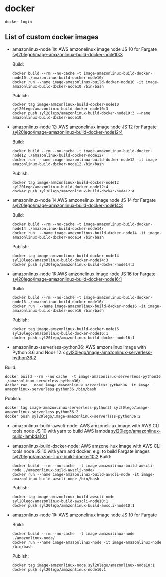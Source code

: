 # docker

```
docker login
```

## List of custom docker images

+ amazonlinux-node 10:
  AWS amzonelinux image node JS 10 for Fargate
  [syl20lego/image-amazonlinux-build-docker-node10:3](https://hub.docker.com/repository/docker/syl20lego/amazonlinux-node/general])

  Build:

  ```
  docker build --rm --no-cache -t image-amazonlinux-build-docker-node10 ./amazonlinux-build-docker-node10/
  docker run --name image-amazonlinux-build-docker-node10 -it image-amazonlinux-build-docker-node10 /bin/bash
  ```

  Publish:

  ```
  docker tag image-amazonlinux-build-docker-node10 syl20lego/amazonlinux-build-docker-node10:3
  docker push syl20lego/amazonlinux-build-docker-node10:3 --name amazonlinux-build-docker-node10
  ```

+ amazonlinux-node 12:
  AWS amzonelinux image node JS 12 for Fargate
  [syl20lego/image-amazonlinux-build-docker-node12:4](https://hub.docker.com/repository/docker/syl20lego/amazonlinux-node/general])

  Build:

  ```
  docker build --rm --no-cache -t image-amazonlinux-build-docker-node12 ./amazonlinux-build-docker-node12/
  docker run --name image-amazonlinux-build-docker-node12 -it image-amazonlinux-build-docker-node12 /bin/bash 
  ```
  Publish:

  ```
  docker tag image-amazonlinux-build-docker-node12 syl20lego/amazonlinux-build-docker-node12:4
  docker push syl20lego/amazonlinux-build-docker-node12:4
  ```

   
+ amazonlinux-node 14
  AWS amzonelinux image node JS 14 for Fargate
  [syl20lego/image-amazonlinux-build-docker-node14:3](https://hub.docker.com/repository/docker/syl20lego/amazonlinux-node/general])

  Build:

  ```
  docker build --rm --no-cache -t image-amazonlinux-build-docker-node14 ./amazonlinux-build-docker-node14/
  docker run  --name image-amazonlinux-build-docker-node14 -it image-amazonlinux-build-docker-node14 /bin/bash
  ```
  Publish:

  ```
  docker tag image-amazonlinux-build-docker-node14 syl20lego/amazonlinux-build-docker-node14:3
  docker push syl20lego/amazonlinux-build-docker-node14:3
  ```

+ amazonlinux-node 16
  AWS amzonelinux image node JS 16 for Fargate
  [syl20lego/image-amazonlinux-build-docker-node16:1](https://hub.docker.com/repository/docker/syl20lego/amazonlinux-node/general])

  Build:

  ```
  docker build --rm --no-cache -t image-amazonlinux-build-docker-node16 ./amazonlinux-build-docker-node16/
  docker run  --name image-amazonlinux-build-docker-node16 -it image-amazonlinux-build-docker-node16 /bin/bash
  ```
  Publish:

  ```
  docker tag image-amazonlinux-build-docker-node16 syl20lego/amazonlinux-build-docker-node16:1
  docker push syl20lego/amazonlinux-build-docker-node16:1
  ```


 + amazonlinux-serverless-python36:
  AWS amzonelinux image with Python 3.6 and Node 12.x
  [syl20lego/mage-amazonlinux-serverless-python36:2](https://hub.docker.com/repository/docker/syl20lego/amazonlinux-serverless/general])

 
  Build:

  ```
  docker build --rm --no-cache  -t image-amazonlinux-serverless-python36 ./amazonlinux-serverless-python36/
  docker run --name image-amazonlinux-serverless-python36 -it image-amazonlinux-serverless-python36 /bin/bash
  ```
  Publish:

  ```
  docker tag image-amazonlinux-serverless-python36 syl20lego/image-amazonlinux-serverless-python36:2
  docker push syl20lego/image-amazonlinux-serverless-python36:2
  ```


+ amazonlinux-build-awscli-node:
  AWS amzonelinux image with AWS CLI tools node JS 10 with yarn to build AWS lambda
  [syl20lego/amazonlinux-build-lambda10:1](https://hub.docker.com/repository/docker/syl20lego/amazonlinux-build-lambda/general])

+ amazonlinux-build-docker-node:
  AWS amzonelinux image with AWS CLI tools node JS 10 with yarn and docker, e.g. to build Fargate images
  [syl20lego/amazon-linux-build-docker10:2](https://hub.docker.com/repository/docker/syl20lego/amazonlinux-build-docker/general])
  Build:

  ```
  docker build --rm --no-cache  -t image-amazonlinux-build-awscli-node ./amazonlinux-build-awscli-node/
  docker run --name image-amazonlinux-build-awscli-node -it image-amazonlinux-build-awscli-node /bin/bash
  ```
  Publish:

  ```
  docker tag image-amazonlinux-build-awscli-node syl20lego/amazonlinux-build-awscli-node10:1
  docker push syl20lego/amazonlinux-build-awscli-node10:1
  ```


+ amazonlinux-node 10:
  AWS amzonelinux image node JS 10 for Fargate

  Build:

  ```
  docker build --rm --no-cache  -t image-amazonlinux-node ./amazonlinux-node/
  docker run --name image-amazonlinux-node -it image-amazonlinux-node /bin/bash
  ```
  Publish:

  ```
  docker tag image-amazonlinux-node syl20lego/amazonlinux-node10:1
  docker push syl20lego/amazonlinux-node10:1
  ```

